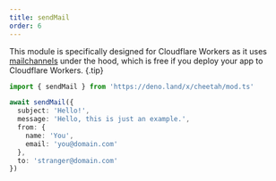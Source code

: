 ```yaml
---
title: sendMail
order: 6
---
```


This module is specifically designed for Cloudflare Workers as it uses [mailchannels](https://blog.cloudflare.com/sending-email-from-workers-with-mailchannels) under the hood, which is free if you deploy your app to Cloudflare Workers. {.tip}

```ts
import { sendMail } from 'https://deno.land/x/cheetah/mod.ts'

await sendMail({
  subject: 'Hello!',
  message: 'Hello, this is just an example.',
  from: {
    name: 'You',
    email: 'you@domain.com'
  },
  to: 'stranger@domain.com'
})
```
